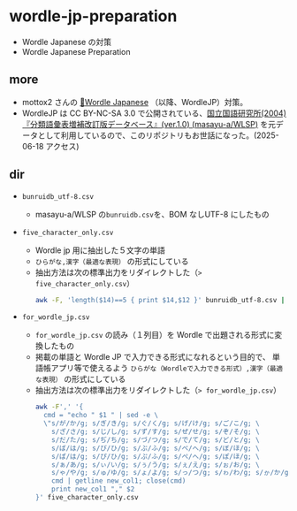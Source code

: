 # wordle-jp-preparation

- Wordle Japanese の対策
- Wordle Japanese Preparation

## more

- mottox2 さんの [🔴Wordle Japanese](https://wordle.mottox2.com) （以降、WordleJP）対策。
- WordleJP は CC BY-NC-SA 3.0 で公開されている、[国立国語研究所(2004)『分類語彙表増補改訂版データベース』(ver.1.0) (masayu-a/WLSP)](https://github.com/masayu-a/WLSP) を元データとして利用しているので、このリポジトリもお世話になった。(2025-06-18 アクセス)

## dir

- `bunruidb_utf-8.csv`
  - masayu-a/WLSP の`bunruidb.csv`を、BOM なしUTF-8 にしたもの
- `five_character_only.csv`
  - Wordle jp 用に抽出した５文字の単語
  - `ひらがな,漢字（最適な表現）` の形式にしている
  - 抽出方法は次の標準出力をリダイレクトした（`> five_character_only.csv`）
    ```bash
    awk -F, 'length($14)==5 { print $14,$12 }' bunruidb_utf-8.csv | sed -E 's/ /,/g'
    ```
- `for_wordle_jp.csv`

  - `for_wordle_jp.csv` の読み（１列目）を Wordle で出題される形式に変換したもの
  - 掲載の単語と Wordle JP で入力できる形式になれるという目的で、
    単語帳アプリ等で使えるよう `ひらがな（Wordleで入力できる形式）,漢字（最適な表現）`
    の形式にしている
  - 抽出方法は次の標準出力をリダイレクトした（`> for_wordle_jp.csv`）
    ```bash
    awk -F',' '{
      cmd = "echo " $1 " | sed -e \
      \"s/が/か/g; s/ぎ/き/g; s/ぐ/く/g; s/げ/け/g; s/ご/こ/g; \
        s/ざ/さ/g; s/じ/し/g; s/ず/す/g; s/ぜ/せ/g; s/ぞ/そ/g; \
        s/だ/た/g; s/ぢ/ち/g; s/づ/つ/g; s/で/て/g; s/ど/と/g; \
        s/ば/は/g; s/び/ひ/g; s/ぶ/ふ/g; s/べ/へ/g; s/ぼ/ほ/g; \
        s/ぱ/は/g; s/ぴ/ひ/g; s/ぷ/ふ/g; s/ぺ/へ/g; s/ぽ/ほ/g; \
        s/ぁ/あ/g; s/ぃ/い/g; s/ぅ/う/g; s/ぇ/え/g; s/ぉ/お/g; \
        s/ゃ/や/g; s/ゅ/ゆ/g; s/ょ/よ/g; s/っ/つ/g; s/ゎ/わ/g; s/ゕ/か/g; s/ゖ/け/g\""
        cmd | getline new_col1; close(cmd)
        print new_col1 "," $2
    }' five_character_only.csv
    ```
